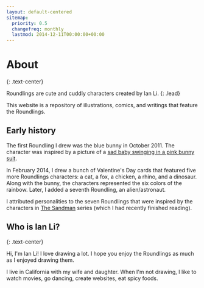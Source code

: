 ```yaml
---
layout: default-centered
sitemap:
  priority: 0.5
  changefreq: monthly
  lastmod: 2014-12-11T00:00:00+00:00
---
```


# About
{: .text-center}

Roundlings are cute and cuddly characters created by Ian Li.
{: .lead}

This website is a repository of illustrations, comics, and writings that feature the Roundlings.

## Early history

The first Roundling I drew was the blue bunny in October 2011.
The character was inspired by a picture of a [sad baby swinging in a pink bunny suit](http://weknowmemes.com/2011/10/sad-baby-swinging-in-a-pink-bunny-suit/).

In February 2014, I drew a bunch of Valentine's Day cards that featured five more Roundlings characters: a cat, a fox, a chicken, a rhino, and a dinosaur.
Along with the bunny, the characters represented the six colors of the rainbow. Later, I added a seventh Roundling, an alien/astronaut.

I attributed personalities to the seven Roundlings that were inspired by the characters in [The Sandman](http://en.wikipedia.org/wiki/The_Sandman_(Vertigo)) series (which I had recently finished reading).

## Who is Ian Li?
{: .text-center}

Hi, I'm Ian Li! I love drawing a lot.
I hope you enjoy the Roundlings as much as I enjoyed drawing them.

I live in California with my wife and daughter.
When I'm not drawing, I like to watch movies, go dancing, create websites, eat spicy foods.
